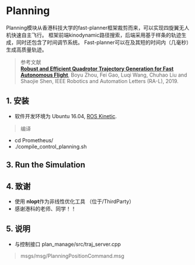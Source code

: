 # Planning

Planning模块从香港科技大学的fast-planner框架裁剪而来，可以实现四旋翼无人机快速自主飞行。
框架前端kinodynamic路径搜索，后端采用基于样条的轨迹生成，同时还包含了时间调节系统。
Fast-planner可以在及其短的时间内（几毫秒）生成高质量轨迹。

>参考文献  
>[__Robust and Efficient Quadrotor Trajectory Generation for Fast Autonomous Flight__](https://ieeexplore.ieee.org/document/8758904), Boyu Zhou, Fei Gao, Luqi Wang, Chuhao Liu and Shaojie Shen, IEEE Robotics and Automation Letters (RA-L), 2019.


## 1. 安装

- 软件开发环境为 Ubuntu 16.04, [ROS Kinetic](http://wiki.ros.org/kinetic/Installation/Ubuntu).
>编译  
* cd Prometheus/  
* ./compile_control_planning.sh

## 3. Run the Simulation


## 4. 致谢
  * 使用 **nlopt**作为非线性优化工具 （位于/ThirdParty）
  * 感谢港科的老师、同学！！  

## 5. 说明
* 与控制接口  plan_manage/src/traj_server.cpp
> msgs/msg/PlanningPositionCommand.msg


